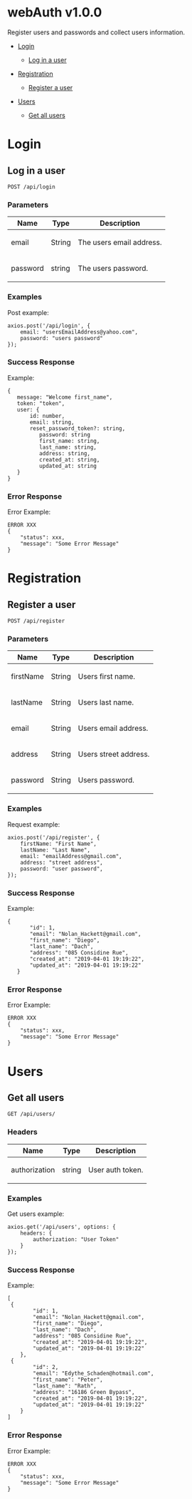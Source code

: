 # webAuth v1.0.0

Register users and passwords and collect users information.

- [Login](#login)
	- [Log in a user](#log-in-a-user)
	
- [Registration](#registration)
	- [Register a user](#register-a-user)
	
- [Users](#users)
	- [Get all users](#get-all-users)
	


# Login

## Log in a user



	POST /api/login


### Parameters

| Name    | Type      | Description                          |
|---------|-----------|--------------------------------------|
| email			| String			|  <p>The users email address.</p>							|
| password			| string			|  <p>The users password.</p>							|

### Examples

Post example:

```
axios.post('/api/login', {
    email: "usersEmailAddress@yahoo.com",
    password: "users password"
});
```

### Success Response

Example:

```
{
   message: "Welcome first_name",
   token: "token",
   user: {
       id: number,
       email: string,
       reset_password_token?: string,
          password: string
          first_name: string,
          last_name: string,
          address: string,
          created_at: string,
          updated_at: string
   }
}
```
### Error Response

Error Example:

```
ERROR XXX
{
    "status": xxx,
    "message": "Some Error Message"
}
```
# Registration

## Register a user



	POST /api/register


### Parameters

| Name    | Type      | Description                          |
|---------|-----------|--------------------------------------|
| firstName			| String			|  <p>Users first name.</p>							|
| lastName			| String			|  <p>Users last name.</p>							|
| email			| String			|  <p>Users email address.</p>							|
| address			| String			|  <p>Users street address.</p>							|
| password			| String			|  <p>Users password.</p>							|

### Examples

Request example:

```
axios.post('/api/register', {
    firstName: "First Name",
    lastName: "Last Name",
    email: "emailAddress@gmail.com",
    address: "street address",
    password: "user password",
});
```

### Success Response

Example:

```
{
       "id": 1,
       "email": "Nolan_Hackett@gmail.com",
       "first_name": "Diego",
       "last_name": "Dach",
       "address": "085 Considine Rue",
       "created_at": "2019-04-01 19:19:22",
       "updated_at": "2019-04-01 19:19:22"
   }
```
### Error Response

Error Example:

```
ERROR XXX
{
    "status": xxx,
    "message": "Some Error Message"
}
```
# Users

## Get all users



	GET /api/users/

### Headers

| Name    | Type      | Description                          |
|---------|-----------|--------------------------------------|
| authorization			| string			|  <p>User auth token.</p>							|

### Examples

Get users example:

```
axios.get('/api/users', options: {
    headers: {
        authorization: "User Token"
    }
});
```

### Success Response

Example:

```
[
 {
        "id": 1,
        "email": "Nolan_Hackett@gmail.com",
        "first_name": "Diego",
        "last_name": "Dach",
        "address": "085 Considine Rue",
        "created_at": "2019-04-01 19:19:22",
        "updated_at": "2019-04-01 19:19:22"
    },
 {
        "id": 2,
        "email": "Edythe_Schaden@hotmail.com",
        "first_name": "Peter",
        "last_name": "Rath",
        "address": "16186 Green Bypass",
        "created_at": "2019-04-01 19:19:22",
        "updated_at": "2019-04-01 19:19:22"
    }
]
```
### Error Response

Error Example:

```
ERROR XXX
{
    "status": xxx,
    "message": "Some Error Message"
}
```

